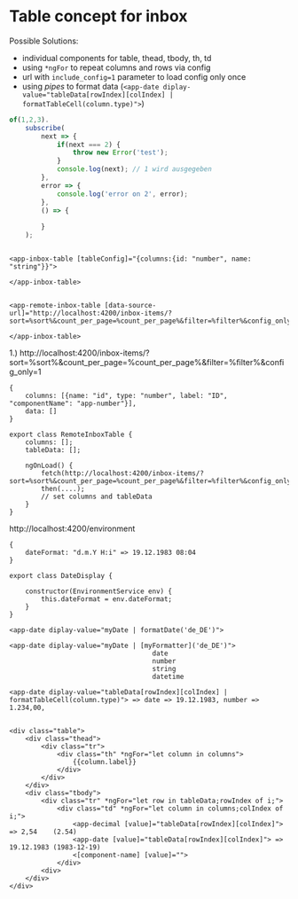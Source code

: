 # Table concept for inbox

Possible Solutions:

- individual components for table, thead, tbody, th, td
- using `*ngFor` to repeat columns and rows via config
- url with `include_config=1` parameter to load config only once
- using *pipes* to format data (`<app-date diplay-value="tableData[rowIndex][colIndex] | formatTableCell(column.type)">`)

```javascript
of(1,2,3).
    subscribe(
        next => {
            if(next === 2) {
                throw new Error('test');
            }
            console.log(next); // 1 wird ausgegeben
        }, 
        error => {
            console.log('error on 2', error);
        },       
        () => {
            
        }       
    );



```




```
<app-inbox-table [tableConfig]="{columns:{id: "number", name: "string"}}">

</app-inbox-table>


<app-remote-inbox-table [data-source-url]="http://localhost:4200/inbox-items/?sort=%sort%&count_per_page=%count_per_page%&filter=%filter%&config_only=%config_only%">

</app-inbox-table>
```
1.) http://localhost:4200/inbox-items/?sort=%sort%&count_per_page=%count_per_page%&filter=%filter%&config_only=1

```
{
	columns: [{name: "id", type: "number", label: "ID", "componentName": "app-number"}],
	data: []
}
```

```
export class RemoteInboxTable {
	columns: [];
	tableData: [];
	
	ngOnLoad() {
		fetch(http://localhost:4200/inbox-items/?sort=%sort%&count_per_page=%count_per_page%&filter=%filter%&config_only=1).
		then(....);
		// set columns and tableData
	}
}
```

http://localhost:4200/environment
```
{
	dateFormat: "d.m.Y H:i" => 19.12.1983 08:04
}
```

```
export class DateDisplay {
	
	constructor(EnvironmentService env) {
		this.dateFormat = env.dateFormat;
	}
}
```
```
<app-date diplay-value="myDate | formatDate('de_DE')">

<app-date diplay-value="myDate | [myFormatter]('de_DE')">
									date
									number
									string
									datetime

<app-date diplay-value="tableData[rowIndex][colIndex] | formatTableCell(column.type)"> => date => 19.12.1983, number => 1.234,00, 

```

```

<div class="table">
	<div class="thead">
		<div class="tr">
			<div class="th" *ngFor="let column in columns">
				{{column.label}}
			</div>
		</div>
	</div>
	<div class="tbody">
		<div class="tr" *ngFor="let row in tableData;rowIndex of i;">
			<div class="td" *ngFor="let column in columns;colIndex of i;">
				<app-decimal [value]="tableData[rowIndex][colIndex]"> => 2,54 	 (2.54)
				<app-date [value]="tableData[rowIndex][colIndex]"> => 19.12.1983 (1983-12-19)
				<[component-name] [value]="">
			</div>
		<div>
	</div>
</div>
```
